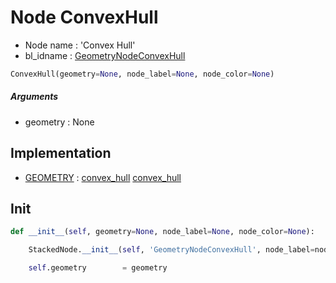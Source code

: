 # Node ConvexHull

- Node name : 'Convex Hull'
- bl_idname : [GeometryNodeConvexHull](https://docs.blender.org/api/current/bpy.types.GeometryNodeConvexHull.html)


``` python
ConvexHull(geometry=None, node_label=None, node_color=None)
```
##### Arguments

- geometry : None

## Implementation

- [GEOMETRY](/docs/GeoNodes/socket_GEOMETRY.md) : [convex_hull](/docs/GeoNodes/socket_GEOMETRY.md#convex_hull) [convex_hull](/docs/GeoNodes/socket_GEOMETRY.md#convex_hull)

## Init

``` python
def __init__(self, geometry=None, node_label=None, node_color=None):

    StackedNode.__init__(self, 'GeometryNodeConvexHull', node_label=node_label, node_color=node_color)

    self.geometry        = geometry
```
